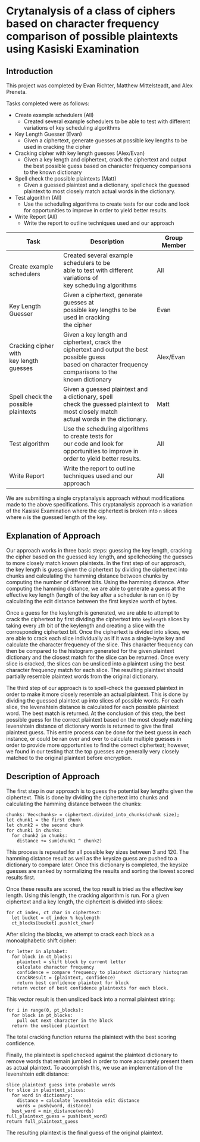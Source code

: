 # Crytanalysis of a class of ciphers based on character frequency comparison of possible plaintexts using Kasiski Examination

## Introduction

This project was completed by Evan Richter, Matthew Mittelsteadt, and Alex Preneta. 

Tasks completed were as follows:
 * Create example schedulers (All)
   * Created several example schedulers to be able to test with different variations of key scheduling algorithms
 * Key Length Guesser (Evan)
   * Given a ciphertext, generate guesses at possible key lengths to be used in cracking the cipher                                                                 
 * Cracking cipher with key length guesses (Alex/Evan)
   * Given a key length and ciphertext, crack the ciphertext and output the best possible guess based on character frequency comparisons to the known dictionary
 * Spell check the possible plaintexts (Matt)
   * Given a guessed plaintext and a dictionary, spellcheck the guessed plaintext to most closely match actual words in the dictionary.                             
 * Test algorithm (All)
   * Use the scheduling algorithms to create tests for our code and look for opportunities to improve in order to yield better results.                             
 * Write Report (All)
   * Write the report to outline techniques used and our approach                                                                                                           

| Task                                        | Description                                                                                                                                                             | Group Member |
|---------------------------------------------|-------------------------------------------------------------------------------------------------------------------------------------------------------------------------|--------------|
| Create example schedulers                   | Created several example schedulers to be <br>able to test with different variations of <br>key scheduling algorithms                                                    | All          |
| Key Length Guesser                          | Given a ciphertext, generate guesses at <br>possible key lengths to be used in cracking <br>the cipher                                                                  | Evan         |
| Cracking cipher with <br>key length guesses | Given a key length and ciphertext, crack the <br>ciphertext and output the best possible guess <br>based on character frequency comparisons to the <br>known dictionary | Alex/Evan    |
| Spell check the possible <br>plaintexts     | Given a guessed plaintext and a dictionary, spell<br>check the guessed plaintext to most closely match <br>actual words in the dictionary.                              | Matt         |
| Test algorithm                              | Use the scheduling algorithms to create tests for <br>our code and look for opportunities to improve in <br>order to yield better results.                              | All          |
| Write Report                                | Write the report to outline techniques used and our approach                                                                                                            | All          |

We are submitting a single cryptanalysis approach without modifications made to
the above specifications. This cryptanalysis approach is a variation of the
Kasiski Examination where the ciphertext is broken into `n` slices where `n` is
the guessed length of the key.

## Explanation of Approach
Our approach works in three basic steps: guessing the key length, cracking the
cipher based on the guessed key length, and spellchecking the guesses to more
closely match known plaintexts. In the first step of our approach, the key
length is guess given the ciphertext by dividing the ciphertext into chunks and
calculating the hamming distance between chunks by computing the number of
different bits. Using the hamming distance. After computing the hamming
distance, we are able to generate a guess at the effective key length (length of
the key after a scheduler is ran on it) by calculating the edit distance between
the first keysize worth of bytes.

Once a guess for the keylength is generated, we are able to attempt to crack the
ciphertext by first dividing the ciphertext into  `keylength` slices by taking
every `i`th bit of the keylength and creating a slice with the corrosponding
ciphertext bit. Once the ciphertext is divided into slices, we are able to crack
each slice individually as if it was a single-byte key and calculate the
character frequency of the slice. This character frequency can then be compared
to the histogram generated for the given plaintext dictionary and the closest
match for the slice can be returned. Once every slice is cracked, the slices can
be unsliced into a plaintext using the best character frequency match for each
slice. The resulting plaintext should partially resemble plaintext words from
the original dictionary.

The third step of our approach is to spell-check the guessed plaintext in order
to make it more closely resemble an actual plaintext. This is done by dividing
the guessed plaintext up into slices of possible words. For each slice, the
levenshtein distance is calculated for each possible plaintext word. The best
match is returned. At the conclusion of this step, the best possible guess for
the correct plaintext based on the most closely matching levenshtein distance of
dictionary words is returned to give the final plaintext guess.  This entire
process can be done for the best guess in each instance, or could be ran over
and over to calculate multiple guesses in order to provide more opportunties to
find the correct ciphertext; however, we found in our testing that the top
guesses are generally very closely matched to the original plaintext before
encryption. 

## Description of Approach
The first step in our approach is to guess the potential key lengths given the
ciphertext.  This is done by dividing the ciphertext into chunks and calculating
the hamming distance between the chunks:

```
chunks: Vec<chunks> = ciphertext.divided_into_chunks(chunk size);
let chunk1 = the first chunk
let chunk2 = the second chunk
for chunk1 in chunks:
  for chunk2 in chunks:
    distance += sum(chunk1 ^ chunk2)
```

This process is repeated for all possible key sizes between 3 and 120. The
hamming distance result as well as the keysize guess are pushed to a dictionary
to compare later. Once this dictionary is completed, the keysize guesses are
ranked by normalizing the results and sorting the lowest scored results first.

Once these results are scored, the top result is tried as the effective key
length. Using this length, the cracking algorithm is run. For a given ciphertext
and a key length, the ciphertext is divided into slices:

```
for ct_index, ct_char in ciphertext:
  let bucket = ct_index % keylength
  ct_blocks[bucket].push(ct_char)
```

After slicing the blocks, we attempt to crack each block as a monoalphabetic
shift cipher:

```
for letter in alphabet:
  for block in ct_blocks:
    plaintext = shift block by current letter
    calculate character frequency
    confidence = compare frequency to plaintext dictionary histogram
    CrackResult = {plaintext, confidence)
    return best confidence plaintext for block
  return vector of best confidence plaintexts for each block.
```

This vector result is then unsliced back into a normal plaintext string:

```
for i in range(0, pt_blocks):
  for block in pt_blocks:
    pull out next character in the block
  return the unsliced plaintext
```

The total cracking function returns the plaintext with the best scoring
confidence.

Finally, the plaintext is spellchecked against the plaintext dictionary to
remove words that remain jumbled in order to more accurately present them as
actual plaintext. To accomplish this, we use an implementation of the
levenshtein edit distance:

```
slice plaintext guess into probable words
for slice in plaintext_slices:
  for word in dictionary:
    distance = calculate levenshtein edit distance
    words = push(word, distance)
  best_word = min_distance(words)
full_plaintext_guess = push(best_word)
return full_plaintext_guess
```

The resulting plaintext is the final guess of the original plaintext.
